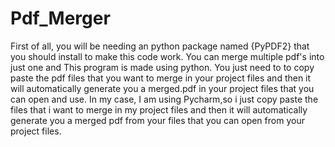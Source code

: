 # Pdf_Merger
First of all, you will be needing an python package named {PyPDF2} that you should install to make this code work.
You can merge multiple pdf's into just one and This program is made using python.
You just need to to copy paste the pdf files that you want to merge in your project files and then it will automatically generate you a merged.pdf in your project files that you can open and use.
In my case, I am using Pycharm,so i just copy paste the files that i want to merge in my project files and then it will automatically generate you a merged pdf from your files that you can open from your project files.
